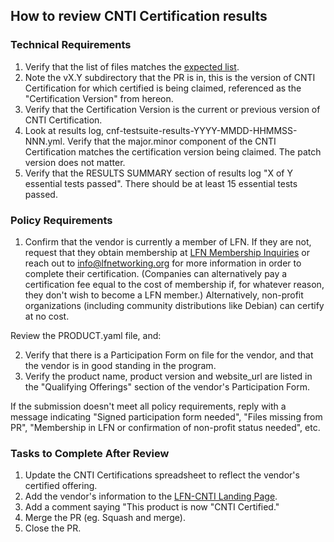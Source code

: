 ## How to review CNTI Certification results

### Technical Requirements

1. Verify that the list of files matches the [expected list](https://github.com/lfn-cnti/certification/blob/main/instructions.md#contents-of-the-pr).
1. Note the vX.Y subdirectory that the PR is in, this is the version of CNTI Certification for which certified is being claimed, referenced as the "Certification Version" from hereon.
1. Verify that the Certification Version is the current or previous version of CNTI Certification.
1. Look at results log, cnf-testsuite-results-YYYY-MMDD-HHMMSS-NNN.yml. Verify that the major.minor component of the CNTI Certification matches the certification version being claimed. The patch version does not matter.
1. Verify that the RESULTS SUMMARY section of results log "X of Y essential tests passed". There should be at least 15 essential tests passed.

### Policy Requirements
1. Confirm that the vendor is currently a member of LFN. If they are not, request that they obtain membership at [LFN Membership Inquiries](https://lfnetworking.org/join/) or reach out to info@lfnetworking.org for more information in order to complete their certification. (Companies can alternatively pay a certification fee equal to the cost of membership if, for whatever reason, they don't wish to become a LFN member.) Alternatively, non-profit organizations (including community distributions like Debian) can certify at no cost.

Review the PRODUCT.yaml file, and:

2. Verify that there is a Participation Form on file for the vendor, and that the vendor is in good standing in the program.
3. Verify the product name, product version and website_url are listed in the "Qualifying Offerings" section of the vendor's Participation Form.

If the submission doesn't meet all policy requirements, reply with a message indicating "Signed participation form needed", "Files missing from PR", "Membership in LFN or confirmation of non-profit status needed", etc.

### Tasks to Complete After Review
1. Update the CNTI Certifications spreadsheet to reflect the vendor's certified offering.
2. Add the vendor's information to the [LFN-CNTI Landing Page](https://lfnetworking.org/cloud-native-telecom-initiative).
3. Add a comment saying "This product is now "CNTI Certified."
4. Merge the PR (eg. Squash and merge).
5. Close the PR.
